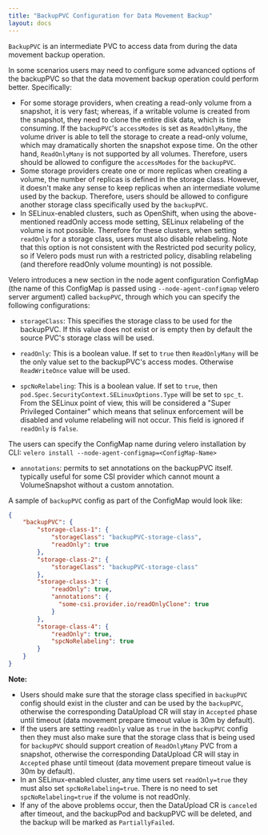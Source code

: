 ```yaml
---
title: "BackupPVC Configuration for Data Movement Backup"
layout: docs
---
```


`BackupPVC`  is an intermediate PVC to access data from during the data movement backup operation.

In some scenarios users may need to configure some advanced options of the backupPVC so that the data movement backup
operation could perform better. Specifically:
- For some storage providers, when creating a read-only volume from a snapshot, it is very fast; whereas, if a writable volume
  is created from the snapshot, they need to clone the entire disk data, which is time consuming. If the `backupPVC`'s `accessModes` is
  set as `ReadOnlyMany`, the volume driver is able to tell the storage to create a read-only volume, which may dramatically shorten the
  snapshot expose time. On the other hand,  `ReadOnlyMany` is not supported by all volumes. Therefore, users should be allowed to configure
  the `accessModes` for the `backupPVC`.
- Some storage providers create one or more replicas when creating a volume, the number of replicas is defined in the storage class.
  However, it doesn't make any sense to keep replicas when an intermediate volume used by the backup. Therefore, users should be allowed
  to configure another storage class specifically used by the `backupPVC`.
- In SELinux-enabled clusters, such as OpenShift, when using the above-mentioned readOnly access mode setting, SELinux relabeling of the
  volume is not possible. Therefore for these clusters, when setting `readOnly` for a storage class, users must also disable relabeling.
  Note that this option is not consistent with the Restricted pod security policy, so if Velero pods must run with a restricted policy,
  disabling relabeling (and therefore readOnly volume mounting) is not possible.

Velero introduces a new section in the node agent configuration ConfigMap (the name of this ConfigMap is passed using `--node-agent-configmap` velero server argument)
called `backupPVC`, through which you can specify the following
configurations:

- `storageClass`: This specifies the storage class to be used for the backupPVC. If this value does not exist or is empty then by 
default the source PVC's storage class will be used.

- `readOnly`: This is a boolean value. If set to `true` then `ReadOnlyMany` will be the only value set to the backupPVC's access modes. Otherwise 
`ReadWriteOnce` value will be used.

- `spcNoRelabeling`: This is a boolean value. If set to `true`, then `pod.Spec.SecurityContext.SELinuxOptions.Type` will be set to `spc_t`. From
  the SELinux point of view, this will be considered a "Super Privileged Container" which means that selinux enforcement will be disabled and
  volume relabeling will not occur. This field is ignored if `readOnly` is `false`.

The users can specify the ConfigMap name during velero installation by CLI:
`velero install --node-agent-configmap=<ConfigMap-Name>`

- `annotations`: permits to set annotations on the backupPVC itself. typically useful for some CSI provider which cannot mount
  a VolumeSnapshot without a custom annotation.

A sample of `backupPVC` config as part of the ConfigMap would look like:
```json
{
    "backupPVC": {
        "storage-class-1": {
            "storageClass": "backupPVC-storage-class",
            "readOnly": true
        },
        "storage-class-2": {
            "storageClass": "backupPVC-storage-class"
        },
        "storage-class-3": {
            "readOnly": true,
            "annotations": {
              "some-csi.provider.io/readOnlyClone": true
            }
        },
        "storage-class-4": {
            "readOnly": true,
            "spcNoRelabeling": true
        }
    }
}
```

**Note:** 
- Users should make sure that the storage class specified in `backupPVC` config should exist in the cluster and can be used by the
`backupPVC`, otherwise the corresponding DataUpload CR will stay in `Accepted` phase until timeout (data movement prepare timeout value is 30m by default).
- If the users are setting `readOnly` value as `true` in the `backupPVC` config then they must also make sure that the storage class that is being used for
`backupPVC` should support creation of `ReadOnlyMany` PVC from a snapshot, otherwise the corresponding DataUpload CR will stay in `Accepted` phase until
timeout (data movement prepare timeout value is 30m by default).
- In an SELinux-enabled cluster, any time users set `readOnly=true` they must also set `spcNoRelabeling=true`. There is no need to set `spcNoRelabeling=true`
if the volume is not readOnly.
- If any of the above problems occur, then the DataUpload CR is `canceled` after timeout, and the backupPod and backupPVC will be deleted, and the backup
will be marked as `PartiallyFailed`.

